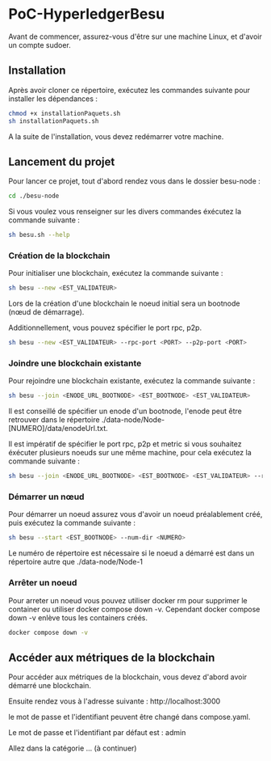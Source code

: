 # PoC-HyperledgerBesu

Avant de commencer, assurez-vous d'être sur une machine Linux,
et d'avoir un compte sudoer.

## Installation

Après avoir cloner ce répertoire, exécutez les commandes suivante pour installer les dépendances :

```bash
chmod +x installationPaquets.sh
sh installationPaquets.sh
```

A la suite de l'installation, vous devez redémarrer votre machine.

## Lancement du projet

Pour lancer ce projet, tout d'abord rendez vous dans le dossier besu-node :

```bash
cd ./besu-node
```

Si vous voulez vous renseigner sur les divers commandes éxécutez la commande suivante :

```bash
sh besu.sh --help
```

### Création de la blockchain

Pour initialiser une blockchain, exécutez la commande suivante :

```bash
sh besu --new <EST_VALIDATEUR>
```

Lors de la création d'une blockchain le noeud initial sera un bootnode (nœud de démarrage).

Additionnellement, vous pouvez spécifier le port rpc, p2p. 

```bash
sh besu --new <EST_VALIDATEUR> --rpc-port <PORT> --p2p-port <PORT>
```

### Joindre une blockchain existante

Pour rejoindre une blockchain existante, exécutez la commande suivante :

```bash
sh besu --join <ENODE_URL_BOOTNODE> <EST_BOOTNODE> <EST_VALIDATEUR>
```

Il est conseillé de spécifier un enode d'un bootnode, l'enode peut être retrouver dans le répertoire ./data-node/Node-[NUMERO]/data/enodeUrl.txt.

Il est impératif de spécifier le port rpc, p2p et metric si vous souhaitez éxécuter plusieurs noeuds sur une même machine, pour cela exécutez la commande suivante :

```bash
sh besu --join <ENODE_URL_BOOTNODE> <EST_BOOTNODE> <EST_VALIDATEUR> --rpc-port <PORT> --p2p-port <PORT> --metric-port <PORT> --num-dir <NUMERO>
```

### Démarrer un nœud

Pour démarrer un noeud assurez vous d'avoir un noeud préalablement créé, puis exécutez la commande suivante :

```bash
sh besu --start <EST_BOOTNODE> --num-dir <NUMERO>
```

Le numéro de répertoire est nécessaire si le noeud a démarré est dans un répertoire autre que ./data-node/Node-1

### Arrêter un noeud

Pour arreter un noeud vous pouvez utiliser docker rm pour supprimer le container ou utiliser docker compose down -v.
Cependant docker compose down -v enlève tous les containers créés.

```bash
docker compose down -v
```

## Accéder aux métriques de la blockchain

Pour accéder aux métriques de la blockchain, vous devez d'abord avoir démarré une blockchain.

Ensuite rendez vous à l'adresse suivante :
http://localhost:3000

le mot de passe et l'identifiant peuvent être changé dans compose.yaml.

Le mot de passe et l'identifiant par défaut est : admin

Allez dans la catégorie ... (à continuer)
<!--
Le nombre de nœuds au minmum 4
```bash
sh create.sh [nombre de nœuds]
``` 
-->
